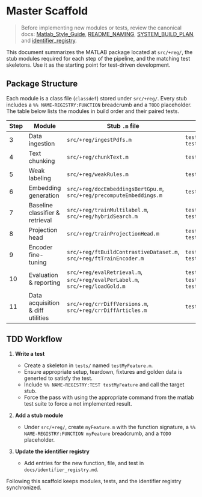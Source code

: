 # Master Scaffold

> Before implementing new modules or tests, review the canonical docs:
> [Matlab_Style_Guide](Matlab_Style_Guide.md), [README_NAMING](README_NAMING.md),
> [SYSTEM_BUILD_PLAN](SYSTEM_BUILD_PLAN.md), and [identifier_registry](identifier_registry.md).

This document summarizes the MATLAB package located at `src/+reg/`, the stub modules required for each step of the pipeline, and the matching test skeletons. Use it as the starting point for test-driven development.

## Package Structure

Each module is a class file (`classdef`) stored under `src/+reg/`. Every stub includes a `%% NAME-REGISTRY:FUNCTION` breadcrumb and a `TODO` placeholder. The table below lists the modules in build order and their paired tests.

| Step | Module | Stub `.m` file | Test skeleton(s) |
|------|--------|----------------|------------------|
| 3 | Data ingestion | `src/+reg/ingestPdfs.m` | `tests/testPDFIngest.m`, `tests/testIngestAndChunk.m` |
| 4 | Text chunking | `src/+reg/chunkText.m` | `tests/testIngestAndChunk.m` |
| 5 | Weak labeling | `src/+reg/weakRules.m` | `tests/testRulesAndModel.m` |
| 6 | Embedding generation | `src/+reg/docEmbeddingsBertGpu.m`, `src/+reg/precomputeEmbeddings.m` | `tests/testFeatures.m` |
| 7 | Baseline classifier & retrieval | `src/+reg/trainMultilabel.m`, `src/+reg/hybridSearch.m` | `tests/testRegressionMetricsSimulated.m`, `tests/testHybridSearch.m` |
| 8 | Projection head | `src/+reg/trainProjectionHead.m` | `tests/testProjectionHeadSimulated.m`, `tests/testProjectionAutoloadPipeline.m` |
| 9 | Encoder fine-tuning | `src/+reg/ftBuildContrastiveDataset.m`, `src/+reg/ftTrainEncoder.m` | `tests/testFineTuneSmoke.m`, `tests/testFineTuneResume.m` |
| 10 | Evaluation & reporting | `src/+reg/evalRetrieval.m`, `src/+reg/evalPerLabel.m`, `src/+reg/loadGold.m` | `tests/testMetricsExpectedJSON.m`, `tests/testGoldMetrics.m`, `tests/testReportArtifact.m` |
| 11 | Data acquisition & diff utilities | `src/+reg/crrDiffVersions.m`, `src/+reg/crrDiffArticles.m` | `tests/testFetchers.m` |

## TDD Workflow

1. **Write a test**
   - Create a skeleton in `tests/` named `testMyFeature.m`.
   - Ensure appropriate setup, teardown, fixtures and golden data is generted to satisfy the test.
   - Include `%% NAME-REGISTRY:TEST testMyFeature` and call the target stub.
   - Force the pass with using the appropriate command from the matlab test suite to force a not implemented result.

2. **Add a stub module**
   - Under `src/+reg/`, create `myFeature.m` with the function signature, a `%% NAME-REGISTRY:FUNCTION myFeature` breadcrumb, and a `TODO` placeholder.

3. **Update the identifier registry**
   - Add entries for the new function, file, and test in `docs/identifier_registry.md`.


Following this scaffold keeps modules, tests, and the identifier registry synchronized.
